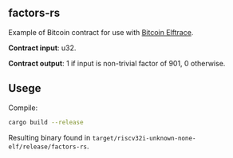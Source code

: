 ## factors-rs

Example of Bitcoin contract for use with [Bitcoin Elftrace](https://github.com/halseth/elftrace).

**Contract input**: u32.

**Contract output**: 1 if input is non-trivial factor of 901, 0 otherwise.

## Usege
Compile:
```bash
cargo build --release
```

Resulting binary found in `target/riscv32i-unknown-none-elf/release/factors-rs`.
